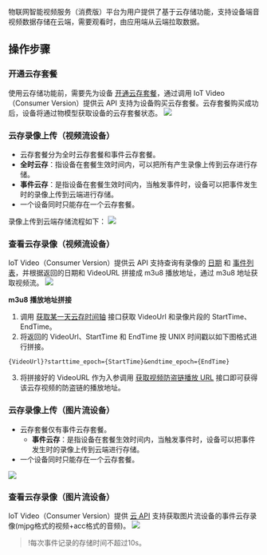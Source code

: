 

物联网智能视频服务（消费版）平台为用户提供了基于云存储功能，支持设备端音视频数据存储在云端，需要观看时，由应用端从云端拉取数据。  



## 操作步骤

### 开通云存套餐

使用云存储功能前，需要先为设备 [开通云存套餐](https://cloud.tencent.com/document/product/1131/53636)，通过调用 IoT Video（Consumer Version）提供云 API 支持为设备购买云存套餐。云存套餐购买成功后，设备将通过物模型获取设备的云存套餐状态。
![](https://main.qcloudimg.com/raw/29f0225fa5c144395c4fa210abe7f960.png)

### 云存录像上传（视频流设备）

- 云存套餐分为全时云存套餐和事件云存套餐。
 - **全时云存**：指设备在套餐生效时间内，可以把所有产生录像上传到云存进行存储。
 - **事件云存**：是指设备在套餐生效时间内，当触发事件时，设备可以把事件发生时的录像上传到云端进行存储。
- 一个设备同时只能存在一个云存套餐。

录像上传到云端存储流程如下：
![](https://main.qcloudimg.com/raw/07924e9f10ac698e537c35b5e5d122e8.png)

### 查看云存录像（视频流设备）

IoT Video（Consumer Version）提供云 API 支持查询有录像的 [日期](https://cloud.tencent.com/document/product/1131/53634) 和 [事件列表](https://cloud.tencent.com/document/product/1131/53633)，并根据返回的日期和 VideoURL 拼接成 m3u8 播放地址，通过 m3u8 地址获取视频流。
![](https://main.qcloudimg.com/raw/5ec561a2db03d5a52d4e57444405c073.png)

**m3u8 播放地址拼接**

1. 调用 [获取某一天云存时间轴](https://cloud.tencent.com/document/product/1131/53631) 接口获取 VideoUrl 和录像片段的 StartTime、EndTime。
2. 将返回的 VideoUrl、StartTime 和 EndTime 按 UNIX 时间戳以如下图格式进行拼接。
```
{VideoUrl}?starttime_epoch={StartTime}&endtime_epoch={EndTime}
```
3. 将拼接好的 VideoURL 作为入参调用 [获取视频防盗链播放 URL](https://cloud.tencent.com/document/product/1131/55135) 接口即可获得该云存视频的防盗链的播放地址。

### 云存录像上传（图片流设备）

- 云存套餐仅有事件云存套餐。
  - **事件云存**：是指设备在套餐生效时间内，当触发事件时，设备可以把事件发生时的录像上传到云端进行存储。
- 一个设备同时只能存在一个云存套餐。

![](https://qcloudimg.tencent-cloud.cn/raw/d6d550c2ac89ce3fa1b915aa593589e4.png)


### 查看云存录像（图片流设备）

IoT Video（Consumer Version）提供 [云 API](https://cloud.tencent.com/document/product/1131/79720) 支持获取图片流设备的事件云存录像(mjpg格式的视频+acc格式的音频)。
![](https://qcloudimg.tencent-cloud.cn/raw/18b303b41e4f34720abaabc861c0f55f.png)
>!每次事件记录的存储时间不超过10s。
